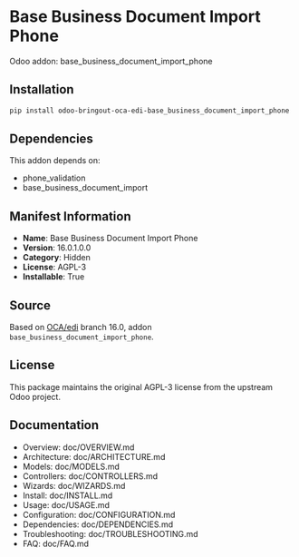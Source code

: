 # Base Business Document Import Phone

Odoo addon: base_business_document_import_phone

## Installation

```bash
pip install odoo-bringout-oca-edi-base_business_document_import_phone
```

## Dependencies

This addon depends on:
- phone_validation
- base_business_document_import

## Manifest Information

- **Name**: Base Business Document Import Phone
- **Version**: 16.0.1.0.0
- **Category**: Hidden
- **License**: AGPL-3
- **Installable**: True

## Source

Based on [OCA/edi](https://github.com/OCA/edi) branch 16.0, addon `base_business_document_import_phone`.

## License

This package maintains the original AGPL-3 license from the upstream Odoo project.

## Documentation

- Overview: doc/OVERVIEW.md
- Architecture: doc/ARCHITECTURE.md
- Models: doc/MODELS.md
- Controllers: doc/CONTROLLERS.md
- Wizards: doc/WIZARDS.md
- Install: doc/INSTALL.md
- Usage: doc/USAGE.md
- Configuration: doc/CONFIGURATION.md
- Dependencies: doc/DEPENDENCIES.md
- Troubleshooting: doc/TROUBLESHOOTING.md
- FAQ: doc/FAQ.md
